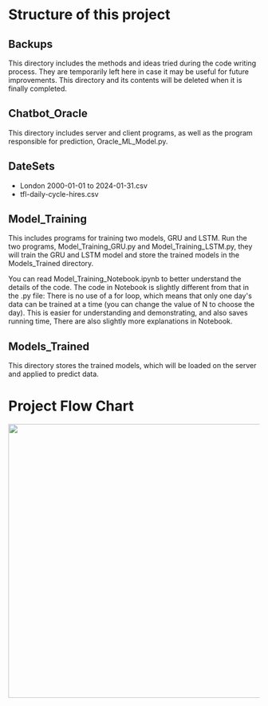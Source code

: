 # Structure of this project

## Backups

This directory includes the methods and ideas tried during the code writing process. They are temporarily left here in case it may be useful for future improvements. This directory and its contents will be deleted when it is finally completed.

## Chatbot_Oracle

This directory includes server and client programs, as well as the program responsible for prediction, Oracle_ML_Model.py.

## DateSets

- London 2000-01-01 to 2024-01-31.csv
- tfl-daily-cycle-hires.csv

## Model_Training

This includes programs for training two models, GRU and LSTM. Run the two programs, Model_Training_GRU.py and Model_Training_LSTM.py, they will train the GRU and LSTM model and store the trained models in the Models_Trained directory.

You can read Model_Training_Notebook.ipynb to better understand the details of the code. The code in Notebook is slightly different from that in the .py file: There is no use of a for loop, which means that only one day's data can be trained at a time (you can change the value of N to choose the day). This is easier for understanding and demonstrating, and also saves running time, There are also slightly more explanations in Notebook.

## Models_Trained

This directory stores the trained models, which will be loaded on the server and applied to predict data.

# Project Flow Chart

<img src="https://github.com/Flowey0622/Stronger/assets/160813460/0eab988c-a9b8-42fb-ba09-d84e3eaaaffe" width="550px">
